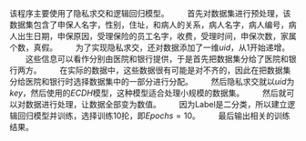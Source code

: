该程序主要使用了隐私求交和逻辑回归模型。
&emsp;&emsp;首先对数据集进行预处理，该数据集包含了申保人名字，性别，住址，和病人的关系，病人名字，病人编号，病人出生日期，申保原因，受理保险的员工名字，收费，受理时间，申保次数，家属个数，真假。
&emsp;&emsp;为了实现隐私求交，还对数据添加了一维$uid$，从1开始递增。
&emsp;&emsp;这些信息可以看作分别由医院和银行提供，于是首先把数据集分给了医院和银行两方。
&emsp;&emsp;在实际的数据中，这些数据很有可能是对不齐的，因此在把数据集分给医院和银行时选择数据集中的一部分进行分配。
&emsp;&emsp;然后隐私求交就以$uid$为$key$，然后使用的$ECDH$模型，这种模型适合处理小规模的数据集。
&emsp;&emsp;然后就可以对数据进行处理，让数据全部变为数值。
&emsp;&emsp;因为Label是二分类，所以建立逻辑回归模型并训练，选择训练10抡，即$Epochs=10$。
&emsp;&emsp;最后输出相关的训练结果。